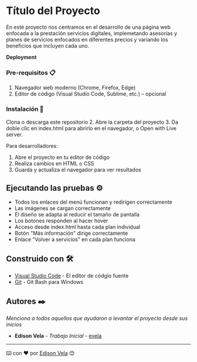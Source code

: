 # Título del Proyecto

En esté proyecto nos centramos en el desarrollo de una página web enfocada a la prestación servicios digitales, implemetando asesorías y planes de servicios enfocados en diferentes precios y variando los beneficios que incluyen cada uno.

**Deployment** 


### Pre-requisitos 📋

1. Navegador web moderno (Chrome, Firefox, Edge)
2. Editor de código (Visual Studio Code, Sublime, etc.) – opcional

### Instalación 🔧

Clona o descarga este repositorio
2. Abre la carpeta del proyecto
3. Da doble clic en index.html para abrirlo en el navegador, o Open with Live server.

Para desarrolladores:

1. Abre el proyecto en tu editor de código
2. Realiza cambios en HTML o CSS
3. Guarda y actualiza el navegador para ver resultados

## Ejecutando las pruebas ⚙️

- Todos los enlaces del menú funcionan y redirigen correctamente
- Las imágenes se cargan correctamente
- El diseño se adapta al reducir el tamaño de pantalla
- Los botones responden al hacer hover
- Acceso desde index.html hasta cada plan individual
- Botón "Más información" dirige correctamente
- Enlace "Volver a servicios" en cada plan funciona

## Construido con 🛠️

* [Visual Studio Code](https://code.visualstudio.com/) - El editor de códgio fuente
* [Git](https://git-scm.com/downloads/win) - Git Bash para Windows

## Autores ✒️

_Menciona a todos aquellos que ayudaron a levantar el proyecto desde sus inicios_

* **Edison Vela** - *Trabajo Inicial* - [evela](https://github.com/EdisonVela)
---
⌨️ con ❤️ por [Edison Vela](https://github.com/EdisonVela) 😊